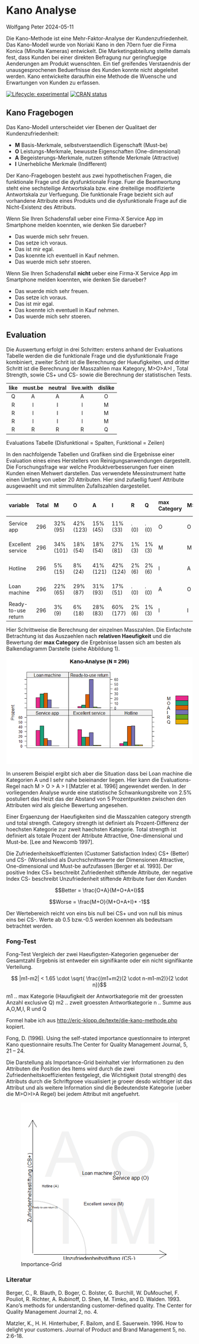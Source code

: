 Kano Analyse
================
Wolfgang Peter
2024-05-11

Die Kano-Methode ist eine Mehr-Faktor-Analyse der Kundenzufriedenheit.
Das Kano-Modell wurde von Noriaki Kano in den 70ern fuer die Firma
Konica (Minolta Kameras) entwickelt. Die Marketingabteilung stellte
damals fest, dass Kunden bei einer direkten Befragung nur geringfuegige
Aenderungen am Produkt wuenschten. Ein tief greifendes Verstaendnis der
unausgesprochenen Beduerfnisse des Kunden konnte nicht abgeleitet
werden. Kano entwickelte daraufhin eine Methode die Wuensche und
Erwartungen von Kunden zu erfassen.

<!-- badges: start -->

[![Lifecycle:
experimental](https://img.shields.io/badge/lifecycle-experimental-orange.svg)](https://www.tidyverse.org/lifecycle/#experimental)
[![CRAN
status](https://www.r-pkg.org/badges/version/stp25stat2)](https://CRAN.R-project.org/package=stp25stat2)
<!-- badges: end -->

## Kano Fragebogen

Das Kano-Modell unterscheidet vier Ebenen der Qualitaet der
Kundenzufriedenheit:

- **M** Basis-Merkmale, selbstverstaendlich Eigenschaft (Must-be)
- **O** Leistungs-Merkmale, bewusste Eigenschaften (One-dimensional)
- **A** Begeisterungs-Merkmale, nutzen stiftende Merkmale (Attractive)
- **I** Unerhebliche Merkmale (Indifferent)

Der Kano-Fragebogen besteht aus zwei hypothetischen Fragen, die
funktionale Frage und die dysfunktionale Frage. Fuer die Beantwortung
steht eine sechsteilige Antwortskala bzw. eine dreiteilige modifizierte
Antwortskala zur Verfuegung. Die funktionale Frage bezieht sich auf
vorhandene Attribute eines Produkts und die dysfunktionale Frage auf die
Nicht-Existenz des Attributs.

Wenn Sie Ihren Schadensfall ueber eine Firma-X Service App im Smartphone
melden koennten, wie denken Sie darueber?

- Das wuerde mich sehr freuen.
- Das setze ich voraus.
- Das ist mir egal.
- Das koennte ich eventuell in Kauf nehmen.
- Das wuerde mich sehr stoeren.

Wenn Sie Ihren Schadensfall **nicht** ueber eine Firma-X Service App im
Smartphone melden koennten, wie denken Sie darueber?

- Das wuerde mich sehr freuen.
- Das setze ich voraus.
- Das ist mir egal.
- Das koennte ich eventuell in Kauf nehmen.
- Das wuerde mich sehr stoeren.

## Evaluation

Die Auswertung erfolgt in drei Schritten: erstens anhand der Evaluations
Tabelle werden die die funktionale Frage und die dysfunktionale Frage
kombiniert, zweiter Schrit ist die Berechnung der Hueufigkeiten, und
dritter Schritt ist die Berechnung der Masszahlen max Kategory,
M\>O\>A\>I , Total Strength, sowie CS+ und CS- sowie die Berechnung der
statistischen Tests.

| like | must.be | neutral | live.with | dislike |
|:----:|:-------:|:-------:|:---------:|:-------:|
|  Q   |    A    |    A    |     A     |    O    |
|  R   |    I    |    I    |     I     |    M    |
|  R   |    I    |    I    |     I     |    M    |
|  R   |    I    |    I    |     I     |    M    |
|  R   |    R    |    R    |     R     |    Q    |

Evaluations Tabelle (Disfunktional = Spalten, Funktional = Zeilen)

In den nachfolgende Tabellen und Grafiken sind die Ergebnisse einer
Evaluation eines eines Herstellers von Reinigungsanwendungen
dargestellt. Die Forschungsfrage war welche Produktverbesserungen fuer
einen Kunden einen Mehwert darstellen. Das verwendete Messinstrument
hatte einen Umfang von ueber 20 Attributen. Hier sind zufaellig fuenf
Attribute ausgewaehlt und mit simmuliten Zufallszahlen dargestellet.

| variable            | Total | M         | O         | A         | I         | R      | Q      | max Category | M\>O\>A\>I | Total Strength | Category Strength | CS plus | CS minus | Chi-squared Test | Fong-Test       |
|:--------------------|:------|:----------|:----------|:----------|:----------|:-------|:-------|:-------------|:-----------|:---------------|:------------------|:--------|:---------|:-----------------|:----------------|
| Service app         | 296   | 32% (95)  | 42% (123) | 15% (45)  | 11% (33)  | . (0)  | . (0)  | O            | O          | 89%            | 9%                | 0.568   | -0.736   | 72.49\*\*\*      | 28 \< 19.4 sig. |
| Excellent service   | 296   | 34% (101) | 18% (54)  | 18% (54)  | 27% (81)  | 1% (3) | 1% (3) | M            | M          | 71%            | 7%                | 0.372   | -0.534   | 21.64\*\*\*      | 20 \< 18.5 sig. |
| Hotline             | 296   | 5% (15)   | 8% (24)   | 41% (121) | 42% (124) | 2% (6) | 2% (6) | I            | A          | 54%            | 1%                | 0.511   | -0.137   | 150.06\*\*\*     | 3 \< 19.8 ns    |
| Loan machine        | 296   | 22% (65)  | 29% (87)  | 31% (93)  | 17% (51)  | . (0)  | . (0)  | A            | O          | 83%            | 2%                | 0.608   | -0.514   | 15.41\*\*        | 6 \< 18.5 ns    |
| Ready-to-use return | 296   | 3% (9)    | 6% (18)   | 28% (83)  | 60% (177) | 2% (6) | 1% (3) | I            | I          | 37%            | 32%               | 0.352   | -0.094   | 251.30\*\*\*     | 94 \< 19.9 sig. |

Hier Schrittweise die Berechnung der einzelnen Masszahlen. Die
Einfachste Betrachtung ist das Auszaehlen nach **relativen Haeufigkeit**
und die Bewertung der **max Category** die Ergebnisse lassen sich am
besten als Balkendiagramm Darstelle (siehe Abbildung 1).

![](figure/Kano_Bar-1.png)<!-- -->

In unserem Beispiel ergibt sich aber die Situation dass bei Loan machine
die Kategorien A und I sehr nahe beieinander liegen. Hier kann die
Evaluations-Regel nach M \> O \> A \> I \[Matzler et al. 1996\]
angewendet werden. In der vorliegenden Analyse wurde eine statistische
Schwankungsbreite von 2.5% postuliert das Heizt das der Abstand von 5
Prozentpunkten zwischen den Attributen wird als gleiche Bewertung
angesehen.

Einer Ergaenzung der Haeufigkeiten sind die Masszahlen category strength
und total strength. Category strength ist definiert als
Prozent-Differenz der hoechsten Kategorie zur zweit haechsten Kategorie.
Total strength ist definiert als totale Prozent der Attribute
Attractive, One-dimensional und Must-be. \[Lee and Newcomb 1997\].

Die Zufriedenheitskoeffizienten (Customer Satisfaction Index) CS+
(Better) und CS- (Worse)sind als Durchschnittswerte der Dimensionen
Attractive, One-dimensional und Must-be aufzufassen \[Berger et
al. 1993\]. Der positive Index CS+ beschreibt Zufriedenheit stiftende
Attribute, der negative Index CS- beschreibt Unzufriedenheit stiftende
Attribute fuer den Kunden

$$Better = \frac{O+A}{M+O+A+I}$$

$$Worse = \frac{M+O}{M+O+A+I}* -1$$

Der Wertebereich reicht von eins bis null bei CS+ und von null bis minus
eins bei CS-. Werte ab 0.5 bzw.-0.5 werden koennen als bedeutsam
betrachtet werden.

### Fong-Test

Fong-Test Vergleich der zwei Haeufigsten-Kategorien gegenueber der
Gesamtzahl Ergebnis ist entweder ein signifikante oder ein nicht
signifikante Verteilung.

$$ |m1-m2|  < 1.65 \cdot \sqrt{ \frac{(m1+m2)(2 \cdot n-m1-m2)}{2 \cdot n}}$$

m1 .. max Kategorie (Hauufigkeit der Antwortkategorie mit der groessten
Anzahl exclusive Q) m2 .. zweit groessten Antwortkategorie n .. Summe
aus A,O,M,I, R und Q

Formel habe ich aus <http://eric-klopp.de/texte/die-kano-methode.php>
kopiert.

Fong, D. (1996). Using the self-stated importance questionnaire to
interpret Kano questionnaire results.The Center for Quality Management
Journal, 5, 21 – 24.

Die Darstellung als Importance-Grid beinhaltet vier Informationen zu den
Attributen die Position des Items wird durch die zwei
Zufriedenheitskoeffizienten festgelegt, die Wichtigkeit (total strength)
des Attributs durch die Schriftgroee visualisiert je groeer desdo
wichtiger ist das Attribut und als weitere Information sind die
Bedeutendste Kategorie (ueber die M\>O\>I\>A Regel) bei jedem Attribut
mit angefuehrt.

<figure>
<img src="figure/Importance_Grid-1.png" alt="Importance-Grid" />
<figcaption aria-hidden="true">Importance-Grid</figcaption>
</figure>

### Literatur

Berger, C., R. Blauth, D. Boger, C. Bolster, G. Burchill, W. DuMouchel,
F. Pouliot, R. Richter, A. Rubinoff, D. Shen, M. Timko, and D. Walden.
1993. Kano’s methods for understanding customer-defined quality. The
Center for Quality Management Journal 2, no. 4.

Matzler, K., H. H. Hinterhuber, F. Bailom, and E. Sauerwein. 1996. How
to delight your customers. Journal of Product and Brand Management 5,
no. 2:6-18.
